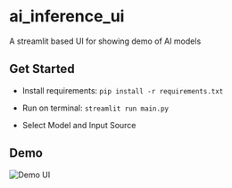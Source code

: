 # ai_inference_ui

A streamlit based UI for showing demo of AI models

## Get Started

- Install requirements: `pip install -r requirements.txt`
- Run on terminal: `streamlit run main.py`

- Select Model and Input Source

## Demo

![Demo UI](https://raw.githubusercontent.com/ajaichemmanam/ai_inference_ui/main/assets/screenshot.png)